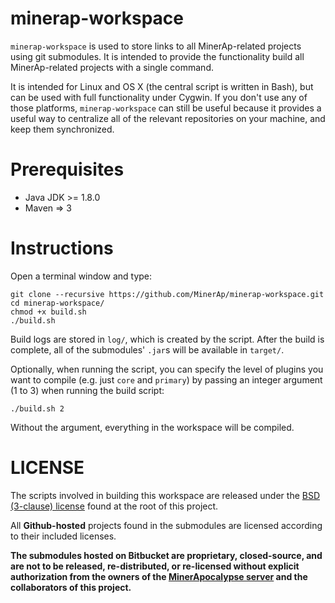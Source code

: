 # minerap-workspace

`minerap-workspace` is used to store links to all MinerAp-related projects using git submodules.
It is intended to provide the functionality build all MinerAp-related projects with a single command.

It is intended for Linux and OS X (the central script is written in Bash), but can be used with full functionality under Cygwin. If you don't use any of those platforms, `minerap-workspace` can still be useful because it provides a useful way to centralize all of the relevant repositories on your machine, and keep them synchronized.

# Prerequisites

* Java JDK >= 1.8.0
* Maven => 3

# Instructions

Open a terminal window and type:
    
    git clone --recursive https://github.com/MinerAp/minerap-workspace.git
    cd minerap-workspace/
    chmod +x build.sh
    ./build.sh

Build logs are stored in `log/`, which is created by the script.
After the build is complete, all of the submodules' `.jar`s will be available in `target/`.

Optionally, when running the script, you can specify the level of plugins you want to compile (e.g. just `core` and `primary`) by passing an integer argument (1 to 3) when running the build script:

    ./build.sh 2

Without the argument, everything in the workspace will be compiled.

# LICENSE

The scripts involved in building this workspace are released under the [BSD (3-clause) license](https://github.com/MinerAp/minerap-workspace/blob/master/LICENSE) found at the root of this project.

All **Github-hosted** projects found in the submodules are licensed according to their included licenses.

**The submodules hosted on Bitbucket are proprietary, closed-source, and are not to be released, re-distributed, or re-licensed without explicit authorization from the owners of the [MinerApocalypse server](https://minerap.com) and the collaborators of this project.**
